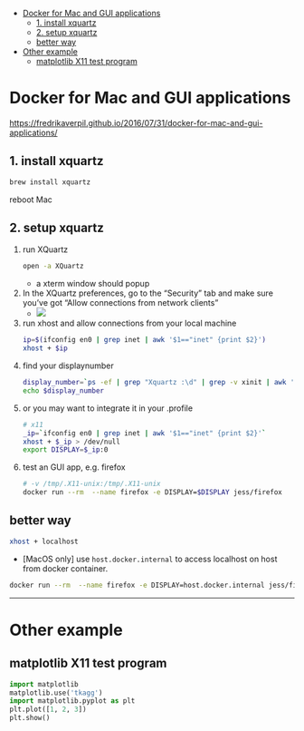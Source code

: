 [](...menustart)

- [Docker for Mac and GUI applications](#da8f018826cd634d83e9bedeef10f24e)
    - [1. install xquartz](#86f31b01b31e677cd37cf505c57369a3)
    - [2. setup xquartz](#b87bd81eea00083fb21d246bc3f3baef)
    - [better way](#c595faaa40f40ab409bc3f23debda184)
- [Other example](#48a8990e0175dd1649fdd9ffc44942aa)
    - [matplotlib X11 test program](#7f491c02453ff410c8d86998578039c0)

[](...menuend)


<h2 id="da8f018826cd634d83e9bedeef10f24e"></h2>

# Docker for Mac and GUI applications

https://fredrikaverpil.github.io/2016/07/31/docker-for-mac-and-gui-applications/


<h2 id="86f31b01b31e677cd37cf505c57369a3"></h2>

## 1. install xquartz

```bash
brew install xquartz
```

reboot Mac

<h2 id="b87bd81eea00083fb21d246bc3f3baef"></h2>

##  2. setup xquartz

1. run XQuartz
    ```bash
    open -a XQuartz
    ```
    - a xterm window should popup
2. In the XQuartz preferences, go to the “Security” tab and make sure you’ve got “Allow connections from network clients”
    - ![](https://fredrikaverpil.github.io/blog/assets/docker/xquartz_preferences.png)
3. run xhost and allow connections from your local machine
    ```bash
    ip=$(ifconfig en0 | grep inet | awk '$1=="inet" {print $2}')
    xhost + $ip 
    ```
4. find your displaynumber
    ```bash
    display_number=`ps -ef | grep "Xquartz :\d" | grep -v xinit | awk '{ print $9; }'`
    echo $display_number
    ```
5. or you may want to integrate it in your .profile
    ```bash
    # x11
    _ip=`ifconfig en0 | grep inet | awk '$1=="inet" {print $2}'`
    xhost + $_ip > /dev/null 
    export DISPLAY=$_ip:0
    ```
6. test an GUI app, e.g. firefox
    ```bash
    # -v /tmp/.X11-unix:/tmp/.X11-unix 
    docker run --rm  --name firefox -e DISPLAY=$DISPLAY jess/firefox 
    ```


<h2 id="c595faaa40f40ab409bc3f23debda184"></h2>

## better way

```bash
xhost + localhost
```

- [MacOS only] use `host.docker.internal` to access localhost on host from docker container.

```bash
docker run --rm  --name firefox -e DISPLAY=host.docker.internal jess/firefox 
```


---

<h2 id="48a8990e0175dd1649fdd9ffc44942aa"></h2>

# Other example

<h2 id="7f491c02453ff410c8d86998578039c0"></h2>

## matplotlib X11 test program 

```python
import matplotlib
matplotlib.use('tkagg')
import matplotlib.pyplot as plt
plt.plot([1, 2, 3])
plt.show()
```
